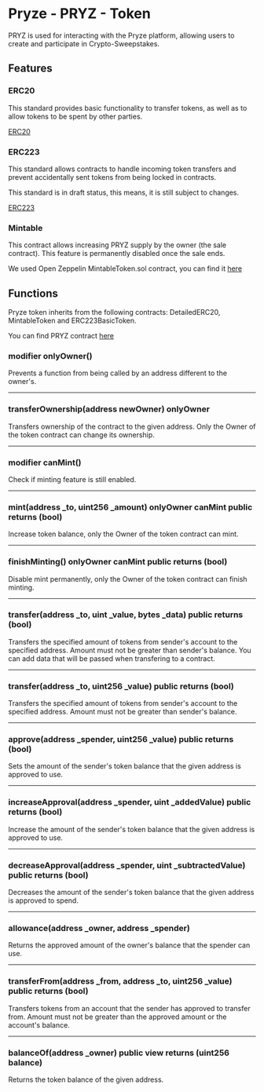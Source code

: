 # Pryze - PRYZ - Token

PRYZ is used for interacting with the Pryze platform, allowing users to create and participate in Crypto-Sweepstakes.

## Features

### ERC20

This standard provides basic functionality to transfer tokens, as well as to allow tokens to be spent by other parties.

[ERC20](https://github.com/ethereum/EIPs/blob/master/EIPS/eip-20-token-standard.md)

### ERC223

This standard allows contracts to handle incoming token transfers and prevent accidentally sent tokens from being locked in contracts.

This standard is in draft status, this means, it is still subject to changes.

[ERC223](https://github.com/ethereum/EIPs/issues/223)

### Mintable

This contract allows increasing PRYZ supply by the owner (the sale contract). This feature is permanently disabled once the sale ends.

We used Open Zeppelin MintableToken.sol contract, you can find it [here](https://github.com/OpenZeppelin/zeppelin-solidity/blob/master/contracts/token/MintableToken.sol)

## Functions

Pryze token inherits from the following contracts: DetailedERC20, MintableToken and ERC223BasicToken.

You can find PRYZ contract [here](https://github.com/tokenfoundry/sale-contracts/blob/develop/contracts/token/PryzeToken.sol)

### modifier onlyOwner()

Prevents a function from being called by an address different to the owner's.

---

### transferOwnership(address newOwner) onlyOwner

Transfers ownership of the contract to the given address. Only the Owner of the token contract can change its ownership.

---

### modifier canMint()

Check if minting feature is still enabled.

---

### mint(address _to, uint256 _amount) onlyOwner canMint public returns (bool)

Increase token balance, only the Owner of the token contract can mint.

---

### finishMinting() onlyOwner canMint public returns (bool)

Disable mint permanently, only the Owner of the token contract can finish minting.

---

### transfer(address _to, uint _value, bytes _data) public returns (bool)

Transfers the specified amount of tokens from sender's account to the specified address. Amount must not be greater than sender's balance. You can add data that will be passed when transfering to a contract.

---
### transfer(address _to, uint256 _value) public returns (bool)

Transfers the specified amount of tokens from sender's account to the specified address. Amount must not be greater than sender's balance.

---

### approve(address _spender, uint256 _value) public returns (bool)

Sets the amount of the sender's token balance that the given address is approved to use.

---

### increaseApproval(address _spender, uint _addedValue) public returns (bool)

Increase the amount of the sender's token balance that the given address is approved to use.

---

### decreaseApproval(address _spender, uint _subtractedValue) public returns (bool)

Decreases the amount of the sender's token balance that the given address is approved to spend.

---

### allowance(address _owner, address _spender)

Returns the approved amount of the owner's balance that the spender can use.

---

### transferFrom(address _from, address _to, uint256 _value) public returns (bool)

Transfers tokens from an account that the sender has approved to transfer from. Amount must not be greater than the approved amount or the account's balance.

---

### balanceOf(address _owner) public view returns (uint256 balance)

Returns the token balance of the given address.
